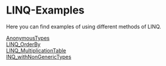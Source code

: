 # LINQ-Examples

Here you can find examples of using different methods of LINQ.

[AnonymousTypes](https://github.com/LusineHovs/LINQ-Examples/tree/master/LINQ-AnonymousTypes-DynamicTypes)<br>
[LINQ_OrderBy](https://github.com/LusineHovs/LINQ-Examples/tree/master/LINQ/LINQ)<br>
[LINQ_MultiplicationTable](https://github.com/LusineHovs/LINQ-Examples/tree/master/LINQ_MultiplicationTable)<br>
[INQ_withNonGenericTypes](https://github.com/LusineHovs/LINQ-Examples/tree/master/LINQ_withNonGenericTypes)<br>


